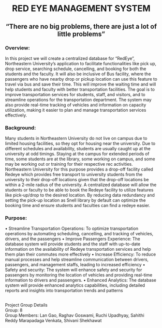 
<h1 align="center">RED EYE MANAGEMENT SYSTEM</h1>

<h2 align="center">“There are no big problems, there are just a lot of little problems”</h2>
  
<h3>Overview:</h3>


In this project we will create a centralized database for “RedEye”, Northeastern University’s application to facilitate functionalities like pick up, drop service, searching schedule, cancelling, and booking for both the students and the faculty. It will also be inclusive of Bus facility, where the passengers who have nearby drop or pickup location can use this feature to travel via bus and save their time. This will improve the waiting time and will help students and faculty with better transportation facilities. The goal is to improve transportation services for students, staff, and visitors, and to streamline operations for the transportation department. The system may also provide real-time tracking of vehicles and information on capacity utilization, making it easier to plan and manage transportation services effectively.
 
<h3>Background:</h3>
Many students in Northeastern University do not live on campus due to limited housing facilities, so they opt for housing near the university. Due to different schedules and availability, students are usually caught up at the university at odd timings. Staying at the campus for extended periods of time, some students are at the library, some working on campus, and some may be working out or training for their respective rec activities. Northeastern University for this purpose provides a drop-off facility called Redeye which provides free transport to university students from the university to their drop-off locations given that the drop-off locations be within a 2-mile radius of the university. A centralized database will allow the students or faculty to be able to book the Redeye facility to utilize features like pick-up/drop to the desired location. By reducing data redundancy and setting the pick-up location as Snell library by default can optimize the booking time and ensure students and faculties can find a redeye easier.

<h3>Purpose:</h3>
•	Streamline Transportation Operations: To optimize transportation operations by automating scheduling, cancelling, and tracking of vehicles, drivers, and the passengers
•	Improve Passengers Experience: The database system will provide students and the staff with up-to-date information on the availability of Redeye transportation services and help them plan their commutes more effectively
•	Increase Efficiency: To reduce manual processes and help streamline communication between drivers, passengers, and management staffs, leading to increased efficiency
•	Safety and security: The system will enhance safety and security for passengers by monitoring the location of vehicles and providing real-time information to drivers and passengers.
•	Enhanced Analytics: The database system will provide enhanced analytics capabilities, including detailed reports and insights into transportation trends and patterns

<br>Project Group Details<br>
Group: 8<br>
Group Members: Lan Gao, Raghav Goswami, Ruchi Upadhyay, Sahithi Reddy Marapadaga Venkata, Shivani Shekhawat
